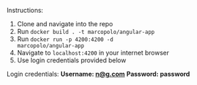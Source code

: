 Instructions:

1. Clone and navigate into the repo
2. Run <code>docker build . -t marcopolo/angular-app</code>
3. Run <code>docker run -p 4200:4200 -d marcopolo/angular-app</code>
4. Navigate to <code>localhost:4200</code> in your internet browser
5. Use login credentials provided below

Login credentials:
<b>Username: n@g.com</b>
<b>Password: password</b>
